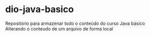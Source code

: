 # dio-java-basico
Repositório para armazenar todo o conteúdo do curso Java básico
Alterando o conteudo de um arquivo de forma local